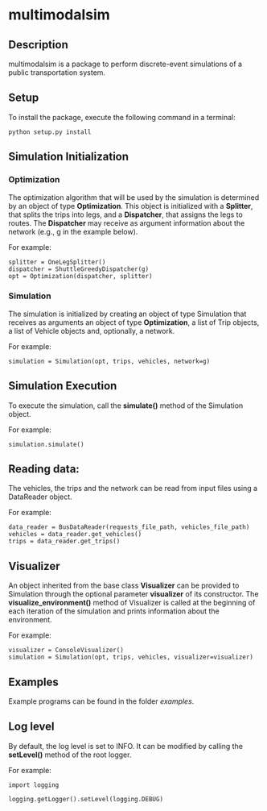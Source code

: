 # multimodalsim

## Description

multimodalsim is a package to perform discrete-event simulations of a public transportation system.


## Setup

To install the package, execute the following command in a terminal:

    python setup.py install


## Simulation Initialization

### Optimization

The optimization algorithm that will be used by the simulation is determined by an object of type **Optimization**. 
This object is initialized with a **Splitter**, that splits the trips into legs, and a **Dispatcher**, 
that assigns the legs to routes. The **Dispatcher** may receive as argument information about the network 
(e.g., g in the example below).

For example:

    splitter = OneLegSplitter()
    dispatcher = ShuttleGreedyDispatcher(g)
    opt = Optimization(dispatcher, splitter)

### Simulation

The simulation is initialized by creating an object of type Simulation that receives as arguments an object of type **Optimization**, 
a list of Trip objects, a list of Vehicle objects and, optionally, a network.

For example:

    simulation = Simulation(opt, trips, vehicles, network=g)
    
## Simulation Execution

To execute the simulation, call the **simulate()** method of the Simulation object.
   
For example:
    
    simulation.simulate()

## Reading data:

The vehicles, the trips and the network can be read from input files using a DataReader object. 

For example:

    data_reader = BusDataReader(requests_file_path, vehicles_file_path)
    vehicles = data_reader.get_vehicles()
    trips = data_reader.get_trips()


## Visualizer

An object inherited from the base class **Visualizer** can be provided to Simulation through the optional parameter **visualizer** of its constructor.
The **visualize_environment()** method of Visualizer is called at the beginning of each iteration of the simulation and prints information about the environment.

For example:

    visualizer = ConsoleVisualizer()
    simulation = Simulation(opt, trips, vehicles, visualizer=visualizer)


## Examples
 
Example programs can be found in the folder *examples*.


## Log level

By default, the log level is set to INFO. It can be modified by calling the **setLevel()** method of the root logger.

For example:

    import logging

    logging.getLogger().setLevel(logging.DEBUG)
    

